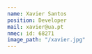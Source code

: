 ```yaml
---
name: Xavier Santos 
position: Developer
mail: xavier@ua.pt
nmec: id: 68271
image_path: "/xavier.jpg"
---
```

